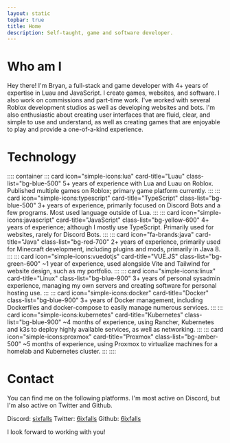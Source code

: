 ```yaml
---
layout: static
topbar: true
title: Home
description: Self-taught, game and software developer.
---
```

# **Who am I**
        
Hey there! I'm Bryan, a full-stack and game developer with 4+ years of expertise in Luau and JavaScript. I create games, websites, and software.
 I also work on commissions and part-time work. I've worked with several Roblox development studios as well as developing websites and bots. 
 I'm also enthusiastic about creating user interfaces that are fluid, clear, and simple to use and understand, as well as creating games that are enjoyable to play and provide a one-of-a-kind experience.

# **Technology**
:::: container
::: card icon="simple-icons:lua" card-title="Luau" class-list="bg-blue-500"
5+ years of experience with Lua and Luau on Roblox. Published multiple games on Roblox; primary game platform currently.
:::
::: card icon="simple-icons:typescript" card-title="TypeScript" class-list="bg-blue-500"
3+ years of experience, primarily focused on Discord Bots and a few programs. Most used language outside of Lua.
:::
::: card icon="simple-icons:javascript" card-title="JavaScript" class-list="bg-yellow-600"
4+ years of experience; although I mostly use TypeScript. Primarily used for websites, rarely for Discord Bots.
:::
::: card icon="fa-brands:java" card-title="Java" class-list="bg-red-700"
2+ years of experience, primarily used for Minecraft development, including plugins and mods, primarily in Java 8.
:::
::: card icon="simple-icons:vuedotjs" card-title="VUE.JS" class-list="bg-green-600"
~1 year of experience, used alongside Vite and Tailwind for website design, such as my portfolio.
:::
::: card icon="simple-icons:linux" card-title="Linux" class-list="bg-blue-900"
3+ years of personal sysadmin experience, managing my own servers and creating software for personal hosting use.
:::
::: card icon="simple-icons:docker" card-title="Docker" class-list="bg-blue-900"
3+ years of Docker management, including Dockerfiles and docker-compose to easily manage numerous services.
:::
::: card icon="simple-icons:kubernetes" card-title="Kubernetes" class-list="bg-blue-900"
~4 months of experience, using Rancher, Kubernetes and k3s to deploy highly available services, as well as networking.
:::
::: card icon="simple-icons:proxmox" card-title="Proxmox" class-list="bg-amber-500"
~5 months of experience, using Proxmox to virtualize machines for a homelab and Kubernetes cluster.
:::
::::

# **Contact**
You can find me on the following platforms. I'm most active on Discord, but I'm also active on Twitter and Github.

Discord: [sixfalls](https://discord.com/users/303173495918034945 "sixfalls")
Twitter: [6ixfalls](https://twitter.com/6ixfalls "6ixfalls")
Github: [6ixfalls](https://github.com/6ixfalls "6ixfalls")

I look forward to working with you!